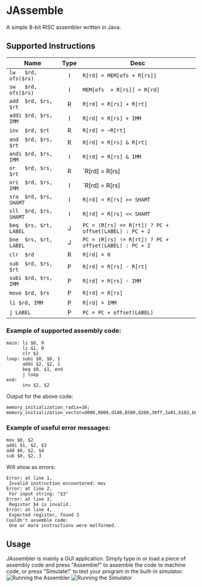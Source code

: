 # JAssemble
A simple 8-bit RISC assembler written in Java.

## Supported Instructions
|Name                   |Type |Desc                                                    |
|-----------------------|:---:|--------------------------------------------------------|
|`lw   $rd, ofs($rs)`   |  I  | `R[rd] = MEM[ofs + R[rs]]`                             |
|`sw   $rd, ofs($rs)`   |  I  | `MEM[ofs  + R[rs]] = R[rd]`                            |
|`add  $rd, $rs, $rt`   |  R  | `R[rd] = R[rs] + R[rt]`                                |
|`addi $rd, $rs, IMM`   |  I  | `R[rd] = R[rs] + IMM`                                  |
|`inv  $rd, $rt`        |  R  | `R[rd] = ~R[rt]`                                       |
|`and  $rd, $rs, $rt`   |  R  | `R[rd] = R[rs] & R[rt]`                                |
|`andi $rd, $rs, IMM`   |  I  | `R[rd] = R[rs] & IMM`                                  |
|`or   $rd, $rs, $rt`   |  R  | `R[rd] = R[rs] | R[rt]`                                |
|`ori  $rd, $rs, IMM`   |  I  | `R[rd] = R[rs] | IMM`                                  |
|`sra  $rd, $rs, SHAMT` |  I  | `R[rd] = R[rs] >> SHAMT`                               |
|`sll  $rd, $rs, SHAMT` |  I  | `R[rd] = R[rs] << SHAMT`                               |
|`beq  $rs, $rt, LABEL` |  J  | `PC = (R[rs] == R[rt]) ? PC + offset(LABEL) : PC + 2`  |
|`bne  $rs, $rt, LABEL` |  J  | `PC = (R[rs] != R[rt]) ? PC + offset(LABEL) : PC + 2`  |
|`clr  $rd`             |  R  | `R[rd] = 0`                                            |
|`sub  $rd, $rs, $rt`   |  P  | `R[rd] = R[rs] - R[rt]`                                |
|`subi $rd, $rs, IMM`   |  P  | `R[rd] = R[rs] - IMM`                                  |
|`move $rd, $rs`        |  P  | `R[rd] = R[rs]`                                        |
|`li $rd, IMM`          |  P  | `R[rd] = IMM`                                          |
|`j LABEL`              |  P  | `PC = PC + offset(LABEL)`                              |

### Example of supported assembly code:

```
main: li $0, 9
      li $1, 0
      clr $2
loop: subi $0, $0, 1
      addi $2, $2, 1
      beq $0, $1, end
      j loop
end:
      inv $2, $2
```

Output for the above code:
```
memory_initialization_radix=16;
memory_initialization_vector=d000,8009,d140,8500,d280,30ff,3a01,b102,b0fd,4880;
```

### Example of useful error messages:
```
mov $0, $2
addi $1, $2, $3
add $0, $2, $4
sub $0, $2, 3
```

Will show as errors:

```
Error: at line 1,
 Invalid instruction encountered: mov
Error: at line 2,
 For input string: "$3"
Error: at line 3,
 Register $4 is invalid.
Error: at line 4,
 Expected register, found 3
Couldn't assemble code:
 One or more instructions were malformed.
```

## Usage
JAssembler is mainly a GUI application. Simply type in or load a piece of
assembly code and press "Assemble!" to assemble the code to machine code,
or press "Simulate!" to test your program in the built-in simulator.
![Running the Assembler](https://i.imgur.com/rz3tYrV.png)
![Running the Simulator](https://i.imgur.com/BNj7wUL.png)